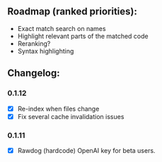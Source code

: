 ## Roadmap (ranked priorities):

- Exact match search on names
- Highlight relevant parts of the matched code
- Reranking?
- Syntax highlighting

## Changelog:

### 0.1.12

- [X] Re-index when files change
- [X] Fix several cache invalidation issues

### 0.1.11

- [X] Rawdog (hardcode) OpenAI key for beta users.
